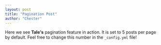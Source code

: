 ```yaml
---
layout: post
title: "Pagination Post"
author: "Chester"
---
```


Here we see **Tale's** pagination feature in action. It is set to 5 posts per page by default. 
Feel free to change this number in the `_config.yml` file!
